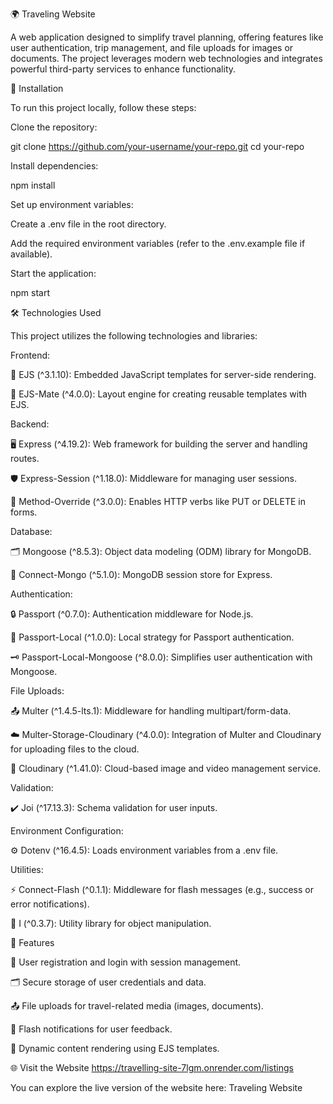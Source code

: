 🌍 Traveling Website

A web application designed to simplify travel planning, offering features like user authentication, trip management, and file uploads for images or documents. The project leverages modern web technologies and integrates powerful third-party services to enhance functionality.

🚀 Installation

To run this project locally, follow these steps:

Clone the repository:

git clone https://github.com/your-username/your-repo.git
cd your-repo

Install dependencies:

npm install

Set up environment variables:

Create a .env file in the root directory.

Add the required environment variables (refer to the .env.example file if available).

Start the application:

npm start

🛠 Technologies Used

This project utilizes the following technologies and libraries:

Frontend:

🎨 EJS (^3.1.10): Embedded JavaScript templates for server-side rendering.

📜 EJS-Mate (^4.0.0): Layout engine for creating reusable templates with EJS.

Backend:

🖥 Express (^4.19.2): Web framework for building the server and handling routes.

🛡 Express-Session (^1.18.0): Middleware for managing user sessions.

🔄 Method-Override (^3.0.0): Enables HTTP verbs like PUT or DELETE in forms.

Database:

🗂 Mongoose (^8.5.3): Object data modeling (ODM) library for MongoDB.

🔗 Connect-Mongo (^5.1.0): MongoDB session store for Express.

Authentication:

🔒 Passport (^0.7.0): Authentication middleware for Node.js.

🔑 Passport-Local (^1.0.0): Local strategy for Passport authentication.

🗝 Passport-Local-Mongoose (^8.0.0): Simplifies user authentication with Mongoose.

File Uploads:

📤 Multer (^1.4.5-lts.1): Middleware for handling multipart/form-data.

☁️ Multer-Storage-Cloudinary (^4.0.0): Integration of Multer and Cloudinary for uploading files to the cloud.

📸 Cloudinary (^1.41.0): Cloud-based image and video management service.

Validation:

✔️ Joi (^17.13.3): Schema validation for user inputs.

Environment Configuration:

⚙️ Dotenv (^16.4.5): Loads environment variables from a .env file.

Utilities:

⚡️ Connect-Flash (^0.1.1): Middleware for flash messages (e.g., success or error notifications).

🔧 I (^0.3.7): Utility library for object manipulation.

🌟 Features

🔐 User registration and login with session management.

🗂 Secure storage of user credentials and data.

📤 File uploads for travel-related media (images, documents).

💬 Flash notifications for user feedback.

📄 Dynamic content rendering using EJS templates.

🌐 Visit the Website https://travelling-site-7lgm.onrender.com/listings

You can explore the live version of the website here: Traveling Website
